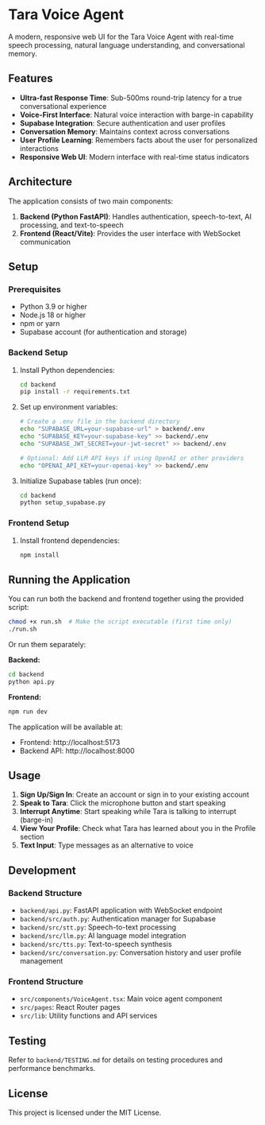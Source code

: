# Tara Voice Agent

A modern, responsive web UI for the Tara Voice Agent with real-time speech processing, natural language understanding, and conversational memory.

## Features

- **Ultra-fast Response Time**: Sub-500ms round-trip latency for a true conversational experience
- **Voice-First Interface**: Natural voice interaction with barge-in capability
- **Supabase Integration**: Secure authentication and user profiles
- **Conversation Memory**: Maintains context across conversations
- **User Profile Learning**: Remembers facts about the user for personalized interactions
- **Responsive Web UI**: Modern interface with real-time status indicators

## Architecture

The application consists of two main components:

1. **Backend (Python FastAPI)**: Handles authentication, speech-to-text, AI processing, and text-to-speech
2. **Frontend (React/Vite)**: Provides the user interface with WebSocket communication

## Setup

### Prerequisites

- Python 3.9 or higher
- Node.js 18 or higher
- npm or yarn
- Supabase account (for authentication and storage)

### Backend Setup

1. Install Python dependencies:
   ```bash
   cd backend
   pip install -r requirements.txt
   ```

2. Set up environment variables:
   ```bash
   # Create a .env file in the backend directory
   echo "SUPABASE_URL=your-supabase-url" > backend/.env
   echo "SUPABASE_KEY=your-supabase-key" >> backend/.env
   echo "SUPABASE_JWT_SECRET=your-jwt-secret" >> backend/.env
   
   # Optional: Add LLM API keys if using OpenAI or other providers
   echo "OPENAI_API_KEY=your-openai-key" >> backend/.env
   ```

3. Initialize Supabase tables (run once):
   ```bash
   cd backend
   python setup_supabase.py
   ```

### Frontend Setup

1. Install frontend dependencies:
   ```bash
   npm install
   ```

## Running the Application

You can run both the backend and frontend together using the provided script:

```bash
chmod +x run.sh  # Make the script executable (first time only)
./run.sh
```

Or run them separately:

**Backend:**
```bash
cd backend
python api.py
```

**Frontend:**
```bash
npm run dev
```

The application will be available at:
- Frontend: http://localhost:5173
- Backend API: http://localhost:8000

## Usage

1. **Sign Up/Sign In**: Create an account or sign in to your existing account
2. **Speak to Tara**: Click the microphone button and start speaking
3. **Interrupt Anytime**: Start speaking while Tara is talking to interrupt (barge-in)
4. **View Your Profile**: Check what Tara has learned about you in the Profile section
5. **Text Input**: Type messages as an alternative to voice

## Development

### Backend Structure

- `backend/api.py`: FastAPI application with WebSocket endpoint
- `backend/src/auth.py`: Authentication manager for Supabase
- `backend/src/stt.py`: Speech-to-text processing
- `backend/src/llm.py`: AI language model integration
- `backend/src/tts.py`: Text-to-speech synthesis
- `backend/src/conversation.py`: Conversation history and user profile management

### Frontend Structure

- `src/components/VoiceAgent.tsx`: Main voice agent component
- `src/pages`: React Router pages
- `src/lib`: Utility functions and API services

## Testing

Refer to `backend/TESTING.md` for details on testing procedures and performance benchmarks.

## License

This project is licensed under the MIT License.

